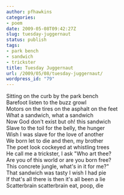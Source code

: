 ```yaml
---
author: pfhawkins
categories:
- poem
date: 2009-05-08T09:42:27Z
slug: tuesday-juggernaut
status: publish
tags:
- park bench
- sandwich
- trickster
title: Tuesday Juggernaut
url: /2009/05/08/tuesday-juggernaut/
wordpress_id: "79"
---
```


Sitting on the curb by the park bench  
Barefoot listen to the buzz growl  
Motors on the tires on the asphalt on the feet  
What a sandwich, what a sandwich  
Now God don't exist but oh! this sandwich  
Slave to the toil for the belly, the hunger  
Wish I was slave for the love of another  
We born let to die and then, my brother  
The poet look cockeyed at whistling trees  
He call me a trickster, I ask "Who art thee?  
Are you of this world or are you born free?  
This concrete jungle, what's in it for me?"  
That sandwich was tasty I wish I had pie  
If that's all there is then it's all been a lie  
Scatterbrain scatterbrain eat, poop, die
